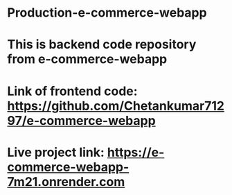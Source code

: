 # Production-e-commerce-webapp
# This is backend code repository from e-commerce-webapp
# Link of frontend code: https://github.com/Chetankumar71297/e-commerce-webapp
# Live project link: https://e-commerce-webapp-7m21.onrender.com

